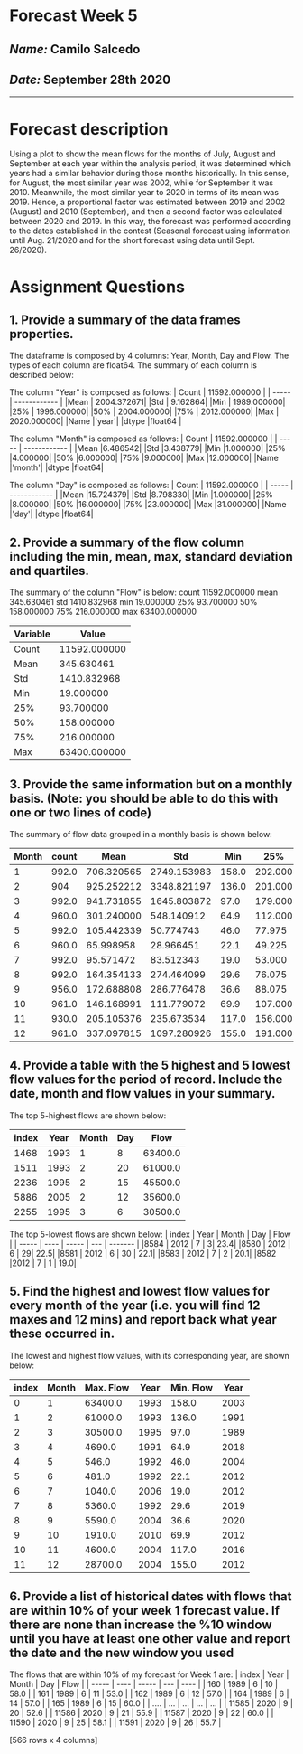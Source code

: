 # Forecast Week 5
## *Name:* Camilo Salcedo
## *Date:* September 28th 2020
___

# Forecast description

Using a plot to show the mean flows for the months of July, August and September at each year within the analysis period, it was determined which years had a similar behavior during those months historically. In this sense, for August, the most similar year was 2002, while for September it was 2010. Meanwhile, the most similar year to 2020 in terms of its mean was 2019. Hence, a proportional factor was estimated between 2019 and 2002 (August) and 2010 (September), and then a second factor was calculated between 2020 and 2019. In this way, the forecast was performed according to the dates established in the contest (Seasonal forecast using information until Aug. 21/2020 and for the short forecast using data until Sept. 26/2020).

# Assignment Questions
## 1. Provide a summary of the data frames properties.
The dataframe is composed by 4 columns: Year, Month, Day and Flow. The types of each column are float64. The summary of each column is described below:

The column "Year" is composed as follows:
| Count | 11592.000000 |
| ----- | ------------ |
|Mean | 2004.372671|
|Std  |    9.162864|
|Min  | 1989.000000|
|25%  | 1996.000000|
|50%  | 2004.000000|
|75%  | 2012.000000|
|Max  | 2020.000000|
|Name |'year'|
|dtype  |float64 |

 The column "Month" is composed as follows:
| Count | 11592.000000 |
| ----- | ------------ |
 |Mean  |6.486542|
 |Std |3.438779|
 |Min |1.000000|
 |25% |4.000000|
 |50% |6.000000|
 |75% |9.000000|
 |Max |12.000000|
 |Name  |'month'|
 |dtype |float64|

 The column "Day" is composed as follows:
 | Count | 11592.000000 |
 | ----- | ------------ |
 |Mean  |15.724379|
 |Std |8.798330|
 |Min |1.000000|
 |25% |8.000000|
 |50% |16.000000|
 |75% |23.000000|
 |Max |31.000000|
 |Name  |'day'|
 |dtype |float64|


## 2. Provide a summary of the flow column including the min, mean, max, standard deviation and quartiles.

The summary of the column "Flow" is below:
count  11592.000000
mean     345.630461
std     1410.832968
min       19.000000
25%       93.700000
50%      158.000000
75%      216.000000
max    63400.000000

| Variable | Value        |
| -------- | ------------ |
| Count    | 11592.000000 |
|Mean  |345.630461|
|Std |1410.832968|
|Min |19.000000|
|25% |93.700000|
|50% |158.000000|
|75% |216.000000|
|Max |63400.000000|

## 3.  Provide the same information but on a monthly basis. (Note: you should be able to do this with one or two lines of code)

The summary of flow data grouped in a monthly basis is shown below:

| Month | count | Mean       | Std         | Min   | 25%     | 50%    | 75%     | Max     |
| ----- | ----- | ---------- | ----------- | ----- | ------- | ------ | ------- | ------- |
| 1     | 992.0 | 706.320565 | 2749.153983 | 158.0 | 202.000 | 219.50 | 292.00  | 63400.0 |
| 2     | 904   | 925.252212 | 3348.821197 | 136.0 | 201.000 | 244.00 | 631.00  | 61000.0 |
| 3     | 992.0 | 941.731855 | 1645.803872 | 97.0  | 179.000 | 387.50 | 1060.00 | 30500.0 |
| 4     | 960.0 | 301.240000 | 548.140912  | 64.9  | 112.000 | 142.00 | 214.50  | 4690.0  |
| 5     | 992.0 | 105.442339 | 50.774743   | 46.0  | 77.975  | 92.95  | 118.00  | 546.0   |
| 6     | 960.0 | 65.998958  | 28.966451   | 22.1  | 49.225  | 60.50  | 77.00   | 481.0   |
| 7     | 992.0 | 95.571472  | 83.512343   | 19.0  | 53.000  | 70.90  | 110.00  | 1040.0  |
| 8     | 992.0 | 164.354133 | 274.464099  | 29.6  | 76.075  | 114.00 | 170.25  | 5360.0  |
| 9     | 956.0 | 172.688808 | 286.776478  | 36.6  | 88.075  | 120.00 | 171.25  | 5590.0  |
| 10    | 961.0 | 146.168991 | 111.779072  | 69.9  | 107.000 | 125.00 | 153.00  | 1910.0  |
| 11    | 930.0 | 205.105376 | 235.673534  | 117.0 | 156.000 | 175.00 | 199.00  | 4600.0  |
| 12    | 961.0 | 337.097815 | 1097.280926 | 155.0 | 191.000 | 204.00 | 228.00  | 28700.0 |


## 4. Provide a table with the 5 highest and 5 lowest flow values for the period of record. Include the date, month and flow values in your summary.

The top 5-highest flows are shown below:

| index | Year | Month | Day | Flow    |
| ----- | ---- | ----- | --- | ------- |
| 1468  | 1993 | 1     | 8   | 63400.0 |
|1511  |1993  |    2   |20  |61000.0|
|2236  |1995   |   2  | 15  |45500.0|
|5886 | 2005    |  2 |  12  |35600.0|
|2255|  1995     | 3|    6  |30500.0|


 The top 5-lowest flows are shown below:
 | index | Year | Month | Day | Flow    |
 | ----- | ---- | ----- | --- | ------- |
|8584 | 2012 |     7 |   3|  23.4|
|8580 | 2012  |    6 |  29|  22.5|
|8581 | 2012 |     6 |  30 | 22.1|
|8583 | 2012 |     7 |   2 | 20.1|
|8582  |2012 |     7 |  1 | 19.0|

## 5. Find the highest and lowest flow values for every month of the year (i.e. you will find 12 maxes and 12 mins) and report back what year these occurred in.

The lowest and highest flow values, with its corresponding year, are shown below:

| index | Month | Max. Flow | Year | Min. Flow | Year |
| ----- | ----- | --------- | ---- | --------- | ---- |
| 0     | 1     | 63400.0   | 1993 | 158.0     | 2003 |
| 1     | 2     | 61000.0   | 1993 | 136.0     | 1991 |
| 2     | 3     | 30500.0   | 1995 | 97.0      | 1989 |
| 3     | 4     | 4690.0    | 1991 | 64.9      | 2018 |
| 4     | 5     | 546.0     | 1992 | 46.0      | 2004 |
| 5     | 6     | 481.0     | 1992 | 22.1      | 2012 |
| 6     | 7     | 1040.0    | 2006 | 19.0      | 2012 |
| 7     | 8     | 5360.0    | 1992 | 29.6      | 2019 |
| 8     | 9     | 5590.0    | 2004 | 36.6      | 2020 |
| 9     | 10    | 1910.0    | 2010 | 69.9      | 2012 |
| 10    | 11    | 4600.0    | 2004 | 117.0     | 2016 |
| 11    | 12    | 28700.0   | 2004 | 155.0     | 2012 |

## 6. Provide a list of historical dates with flows that are within 10% of your week 1 forecast value. If there are none than increase the %10 window until you have at least one other value and report the date and the new window you used

The flows that are within 10% of my forecast for Week 1 are:
| index | Year | Month | Day | Flow |
| ----- | ---- | ----- | --- | ---- |
| 160   | 1989 | 6     | 10  | 58.0 |
| 161   | 1989 | 6     | 11  | 53.0 |
| 162   | 1989 | 6     | 12  | 57.0 |
| 164   | 1989 | 6     | 14  | 57.0 |
| 165   | 1989 | 6     | 15  | 60.0 |
| ....  | ...  | ...   | ... | ...  |
| 11585 | 2020 | 9     | 20  | 52.6 |
| 11586 | 2020 | 9     | 21  | 55.9 |
| 11587 | 2020 | 9     | 22  | 60.0 |
| 11590 | 2020 | 9     | 25  | 58.1 |
| 11591 | 2020 | 9     | 26  | 55.7 |

[566 rows x 4 columns]

